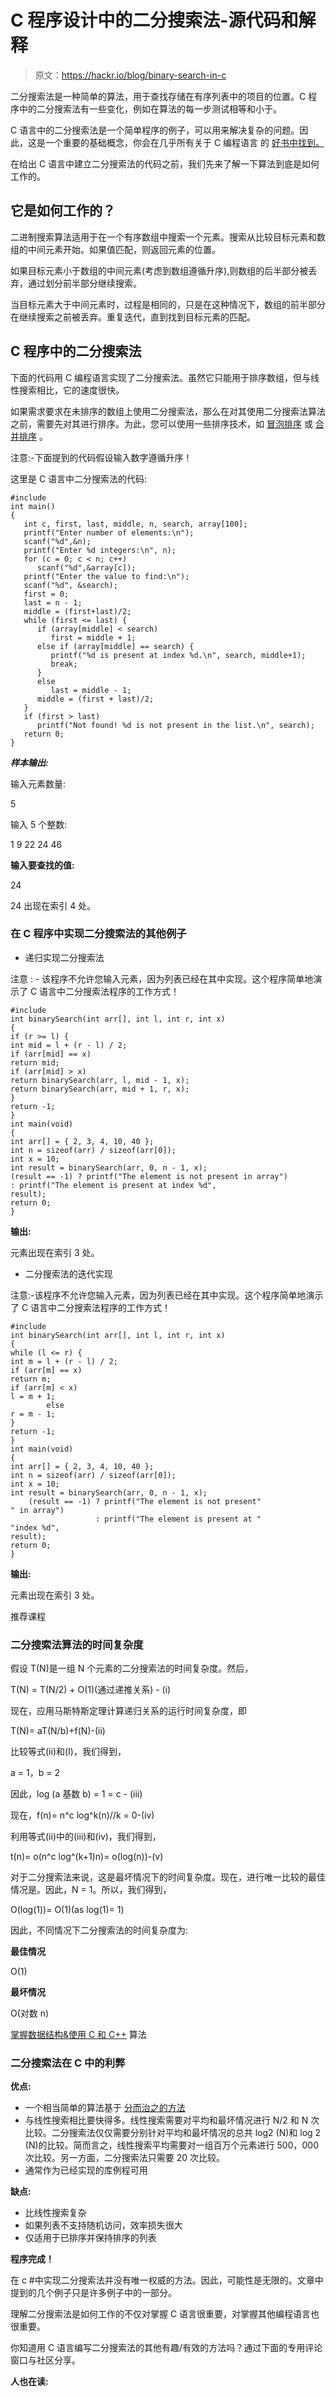 # C 程序设计中的二分搜索法-源代码和解释

> 原文：<https://hackr.io/blog/binary-search-in-c>

二分搜索法是一种简单的算法，用于查找存储在有序列表中的项目的位置。C 程序中的二分搜索法有一些变化，例如在算法的每一步测试相等和小于。

C 语言中的二分搜索法是一个简单程序的例子，可以用来解决复杂的问题。因此，这是一个重要的基础概念，你会在几乎所有关于 C 编程语言 的 [好书中找到。](https://hackr.io/blog/10-best-c-cpp-books)

在给出 C 语言中建立二分搜索法的代码之前，我们先来了解一下算法到底是如何工作的。

## 它是如何工作的？

二进制搜索算法适用于在一个有序数组中搜索一个元素。搜索从比较目标元素和数组的中间元素开始。如果值匹配，则返回元素的位置。

如果目标元素小于数组的中间元素(考虑到数组遵循升序),则数组的后半部分被丢弃，通过划分前半部分继续搜索。

当目标元素大于中间元素时，过程是相同的，只是在这种情况下，数组的前半部分在继续搜索之前被丢弃。重复迭代，直到找到目标元素的匹配。

## **C 程序中的二分搜索法**

下面的代码用 C 编程语言实现了二分搜索法。虽然它只能用于排序数组，但与线性搜索相比，它的速度很快。

如果需求要求在未排序的数组上使用二分搜索法，那么在对其使用二分搜索法算法之前，需要先对其进行排序。为此，您可以使用一些排序技术，如 [冒泡排序](https://hackr.io/blog/bubble-sort-in-c) 或 [合并排序](https://hackr.io/blog/merge-sort-in-c) 。

注意:-下面提到的代码假设输入数字遵循升序！

这里是 C 语言中二分搜索法的代码:

```
#include 
int main()
{
   int c, first, last, middle, n, search, array[100];
   printf("Enter number of elements:\n");
   scanf("%d",&n); 
   printf("Enter %d integers:\n", n);
   for (c = 0; c < n; c++)
      scanf("%d",&array[c]); 
   printf("Enter the value to find:\n");
   scanf("%d", &search);
   first = 0;
   last = n - 1;
   middle = (first+last)/2;
   while (first <= last) {
      if (array[middle] < search)
         first = middle + 1;    
      else if (array[middle] == search) {
         printf("%d is present at index %d.\n", search, middle+1);
         break;
      }
      else
         last = middle - 1;
      middle = (first + last)/2;
   }
   if (first > last)
      printf("Not found! %d is not present in the list.\n", search);
   return 0;  
}

```

***样本输出:***

输入元素数量:

5

输入 5 个整数:

1
9
22
24
46

**输入要查找的值:**

24

24 出现在索引 4 处。

### **在 C 程序中实现二分搜索法的其他例子**

*   递归实现二分搜索法

注意 : - 该程序不允许您输入元素，因为列表已经在其中实现。这个程序简单地演示了 C 语言中二分搜索法程序的工作方式！

```
#include 
int binarySearch(int arr[], int l, int r, int x) 
{ 
if (r >= l) { 
int mid = l + (r - l) / 2; 
if (arr[mid] == x) 
return mid; 
if (arr[mid] > x) 
return binarySearch(arr, l, mid - 1, x); 
return binarySearch(arr, mid + 1, r, x); 
} 
return -1; 
}  
int main(void) 
{ 
int arr[] = { 2, 3, 4, 10, 40 }; 
int n = sizeof(arr) / sizeof(arr[0]); 
int x = 10; 
int result = binarySearch(arr, 0, n - 1, x); 
(result == -1) ? printf("The element is not present in array") 
: printf("The element is present at index %d", 
result); 
return 0; 
}

```

**输出:**

元素出现在索引 3 处。

*   二分搜索法的迭代实现

注意:-该程序不允许您输入元素，因为列表已经在其中实现。这个程序简单地演示了 C 语言中二分搜索法程序的工作方式！

```
#include 
int binarySearch(int arr[], int l, int r, int x) 
{ 
while (l <= r) { 
int m = l + (r - l) / 2; 
if (arr[m] == x) 
return m; 
if (arr[m] < x) 
l = m + 1; 
        else
r = m - 1; 
}  
return -1; 
}   
int main(void) 
{ 
int arr[] = { 2, 3, 4, 10, 40 }; 
int n = sizeof(arr) / sizeof(arr[0]); 
int x = 10; 
int result = binarySearch(arr, 0, n - 1, x); 
    (result == -1) ? printf("The element is not present"
" in array") 
                   : printf("The element is present at "
"index %d", 
result); 
return 0; 
} 

```

**输出:**

元素出现在索引 3 处。

推荐课程

### 二分搜索法算法的时间复杂度

假设 T(N)是一组 N 个元素的二分搜索法的时间复杂度。然后，

T(N) = T(N/2) + O(1)(通过递推关系) - (i)

现在，应用马斯特斯定理计算递归关系的运行时间复杂度，即

T(N)= aT(N/b)+f(N)-(ii)

比较等式(ii)和(I)，我们得到，

a = 1，b = 2

因此，log (a 基数 b) = 1 = c - (iii)

现在，f(n)= n^c log^k(n)//k = 0-(iv)

利用等式(ii)中的(iii)和(iv)，我们得到，

t(n)= o(n^c log^(k+1)n)= o(log(n))-(v)

对于二分搜索法来说，这是最坏情况下的时间复杂度。现在，进行唯一比较的最佳情况是。因此，N = 1。所以，我们得到，

O(log(1))= O(1)(as log(1)= 1)

因此，不同情况下二分搜索法的时间复杂度为:

**最佳情况**

O(1)

**最坏情况**

O(对数 n)

[掌握数据结构&使用 C 和 C++](https://click.linksynergy.com/deeplink?id=jU79Zysihs4&mid=39197&murl=https%3A%2F%2Fwww.udemy.com%2Fcourse%2Fdatastructurescncpp%2F) 算法

### **二分搜索法在 C 中的利弊**

**优点:**

*   一个相当简单的算法基于 [分而治之的方法](https://en.wikipedia.org/wiki/Divide-and-conquer_algorithm#Divide_and_conquer)
*   与线性搜索相比要快得多。线性搜索需要对平均和最坏情况进行 N/2 和 N 次比较。二分搜索法仅仅需要分别针对平均和最坏情况的总共 log2 (N)和 log 2 (N)的比较。简而言之，线性搜索平均需要对一组百万个元素进行 500，000 次比较。另一方面，二分搜索法只需要 20 次比较。
*   通常作为已经实现的库例程可用

**缺点:**

*   比线性搜索复杂
*   如果列表不支持随机访问，效率损失很大
*   仅适用于已排序并保持排序的列表

**程序完成！**

在 c #中实现二分搜索法并没有唯一权威的方法。因此，可能性是无限的。文章中提到的几个例子只是许多例子中的一部分。

理解二分搜索法是如何工作的不仅对掌握 C 语言很重要，对掌握其他编程语言也很重要。

你知道用 C 语言编写二分搜索法的其他有趣/有效的方法吗？通过下面的专用评论窗口与社区分享。

**人也在读:**